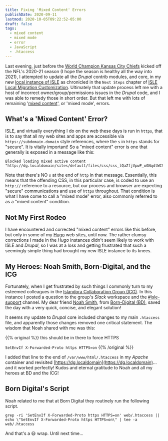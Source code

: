```yaml
---
title: Fixing 'Mixed Content' Errors
publishDate: 2020-09-11
lastmod: 2020-10-05T09:22:52-05:00
draft: false
tags:
  - mixed content
  - mixed mode
  - error
  - JavaScript
  - .htaccess
---
```


Last evening, just before the [World Champion Kansas City Chiefs](https://en.wikipedia.org/wiki/Kansas_City_Chiefs) kicked off the NFL's 2020-21 season (I hope the season is healthy all the way into 2021), I attempted to update all the _Drupal_ contrib modules, and core, in my new [local instance of ISLE](https://dg.localdomain) as chronicled in the `Next Steps` chapter of [ISLE Local Migration Customization](/posts/090-isle-local-migration-customization/). Ultimately that update process left me with a host of incorrect owner/group/permissions issues in the _Drupal_ code, and I was able to remedy those in short order. But that left me with lots of remaining '[mixed content](https://developers.google.com/web/fundamentals/security/prevent-mixed-content/what-is-mixed-content)', or 'mixed mode', errors.

## What's a 'Mixed Content' Error?

ISLE, and virtually everything I do on the web these days is run in `https`, that is to say that all my web sites and apps are accessible via `https://subdomain.domain` style references, where the `s` in `https` stands for "secure". It is vitally important! So a "mixed content" error is one that generally is exposed in a message like this:

```
Blocked loading mixed active content "http://dg.localdomain/sites/default/files/css/css_lQaZfjVpwP_oGNqdtWCSpJT1EMqXdMiU84ekLLxQnc4.css"
```

Note that there's NO `s` at the end of `http` in that message. Essentially, this means that the offending CSS, in this particular case, is coded to use an `http://` reference to a resource, but our process and browser are expecting "secure" communications and use of `https` throughout.  That condition is what I have come to call a "mixed mode" error, also commonly referred to as a "mixed content" condition.

## Not My First Rodeo

I have encountered and corrected "mixed content" errors like this before, but only in some of my [Hugo](https://gohugo.io) web sites, until now. The rather clumsy corrections I made in the _Hugo_ instances didn't seem likely to work with ISLE and _Drupal_, so I was at a loss and getting frustrated that such a seemingly simple thing had brought my new ISLE instance to its knees.

## My Heroes: Noah Smith, Born-Digital, and the ICG

Fortunately, when I get frustrated by such things I commonly turn to my esteemed colleagues in the [Islandora Collaboration Group (ICG)](https://islandora-collaboration-group.github.io/icg_information/). In this instance I posted a question to the group's _Slack_ workspace and the [#isle-support](https://icg-chat.slack.com/archives/CG6HZRWQM) channel. My dear friend [Noah Smith](https://www.linkedin.com/in/noahwsmith/), from [Born-Digital (BD)](https://born-digital.com/), saved the day with a very quick, concise, and elegant solution!

It seems my update to _Drupal_ core included changes to my main `.htaccess` file, and apparently those changes removed one critical statement. The wisdom that Noah shared with me was this:

{{% original %}}
this should be in there to force HTTPS

  `SetEnvIf X-Forwarded-Proto https HTTPS=on`
{{% /original %}}

I added that line to the end of `/var/www/html/.htaccess` in my _Apache_ container and revisited [https://dg.localdomain](https://dg.localdomain)... and it worked perfectly!  Kudos and eternal gratitude to Noah and all my heroes at BD and the ICG!

## Born Digital's Script

Noah related to me that at Born Digital they routinely run the following script.

```
grep -ri 'SetEnvIf X-Forwarded-Proto https HTTPS=on' web/.htaccess || echo \"SetEnvIf X-Forwarded-Proto https HTTPS=on\" | tee -a web/.htaccess
```

And that's a :smiley: wrap.  Until next time...
